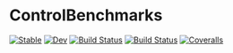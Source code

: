 # ControlBenchmarks

[![Stable](https://img.shields.io/badge/docs-stable-blue.svg)](https://imciner2.github.io/ControlBenchmarks.jl/stable)
[![Dev](https://img.shields.io/badge/docs-dev-blue.svg)](https://imciner2.github.io/ControlBenchmarks.jl/dev)
[![Build Status](https://travis-ci.com/imciner2/ControlBenchmarks.jl.svg?branch=master)](https://travis-ci.com/imciner2/ControlBenchmarks.jl)
[![Build Status](https://ci.appveyor.com/api/projects/status/github/imciner2/ControlBenchmarks.jl?svg=true)](https://ci.appveyor.com/project/imciner2/ControlBenchmarks-jl)
[![Coveralls](https://coveralls.io/repos/github/imciner2/ControlBenchmarks.jl/badge.svg?branch=master)](https://coveralls.io/github/imciner2/ControlBenchmarks.jl?branch=master)
